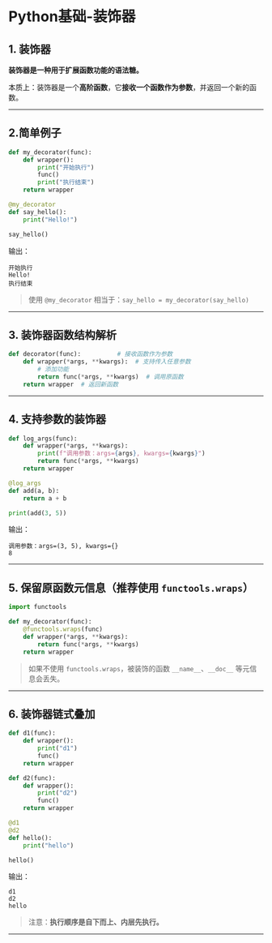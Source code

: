 # Python基础-装饰器


## 1. 装饰器

**装饰器是一种用于扩展函数功能的语法糖。**

本质上：装饰器是一个**高阶函数**，它**接收一个函数作为参数**，并返回一个新的函数。

---

## 2.简单例子

```python
def my_decorator(func):
    def wrapper():
        print("开始执行")
        func()
        print("执行结束")
    return wrapper

@my_decorator
def say_hello():
    print("Hello!")

say_hello()
```

输出：

```
开始执行
Hello!
执行结束
```

> 使用 `@my_decorator` 相当于：`say_hello = my_decorator(say_hello)`

---

## 3. 装饰器函数结构解析

```python
def decorator(func):          # 接收函数作为参数
    def wrapper(*args, **kwargs):  # 支持传入任意参数
        # 添加功能
        return func(*args, **kwargs)  # 调用原函数
    return wrapper  # 返回新函数
```

---

## 4. 支持参数的装饰器

```python
def log_args(func):
    def wrapper(*args, **kwargs):
        print(f"调用参数：args={args}, kwargs={kwargs}")
        return func(*args, **kwargs)
    return wrapper

@log_args
def add(a, b):
    return a + b

print(add(3, 5))
```

输出：

```
调用参数：args=(3, 5), kwargs={}
8
```

---

## 5. 保留原函数元信息（推荐使用 `functools.wraps`）

```python
import functools

def my_decorator(func):
    @functools.wraps(func)
    def wrapper(*args, **kwargs):
        return func(*args, **kwargs)
    return wrapper
```

> 如果不使用 `functools.wraps`，被装饰的函数 `__name__`、`__doc__` 等元信息会丢失。

---

## 6. 装饰器链式叠加

```python
def d1(func):
    def wrapper():
        print("d1")
        func()
    return wrapper

def d2(func):
    def wrapper():
        print("d2")
        func()
    return wrapper

@d1
@d2
def hello():
    print("hello")

hello()
```

输出：

```
d1
d2
hello
```

> 注意：**执行顺序是自下而上、内层先执行。**

---




